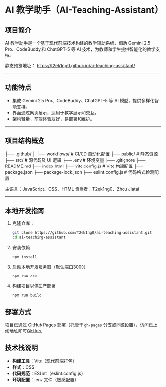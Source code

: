 # AI 教学助手（AI-Teaching-Assistant）

## 项目简介

AI 教学助手是一个基于现代前端技术构建的教学辅助系统，借助 Gemini 2.5 Pro、CodeBuddy 和 ChatGPT-5 等 AI 技术，为教师和学生提供智能化的教学支持。

静态预览地址： https://t2ek1ng0.github.io/ai-teaching-assistant/

---

## 功能特点

- 集成 Gemini 2.5 Pro、CodeBuddy、ChatGPT-5 等 AI 模型，提供多样化智能支持。
- 界面通过网页展示，适用于教学展示和交互。
- 架构轻量，前端体验友好，易部署和维护。

---

## 项目结构概览

├── .github/
 │   └── workflows/        # CI/CD 自动化配置
 ├── public/               # 静态资源
 ├── src/                  # 源代码及 UI 逻辑
 ├── .env                  # 环境变量
 ├── .gitignore
 ├── README.md
 ├── index.html
 ├── vite.config.js        # Vite 构建配置
 ├── package.json
 ├── package-lock.json
 ├── eslint.config.js      # 代码格式检测配置

主语言：JavaScript、CSS、HTML 
贡献者：T2ek1ng0、Zhou Jiatai

---

## 本地开发指南

1. 克隆仓库：
   ```bash
   git clone https://github.com/T2ek1ng0/ai-teaching-assistant.git
   cd ai-teaching-assistant
   ```

2. 安装依赖

   `npm install`

3. 启动本地开发服务器（默认端口3000）

   `npm run dev`

4. 构建项目以供生产部署

   `npm run build`

## 部署方式

项目已通过 GitHub Pages 部署（托管于 `gh-pages` 分支或同源设置），访问已上线地址即可[GitHub](https://github.com/T2ek1ng0/ai-teaching-assistant)。

## 技术栈说明

- **构建工具**：Vite（现代前端打包）
- **样式**：CSS
- **代码规范**：ESLint（eslint.config.js）
- **环境配置**：.env 文件（敏感配置）